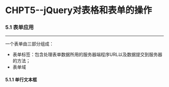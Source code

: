 CHPT5--jQuery对表格和表单的操作
===
### 5.1 表单应用
---
一个表单由三部分组成：
- 表单标签：包含处理表单数据所用的服务器端程序URL以及数据提交到服务器的方法；
- 表单域
#### 5.1.1 单行文本框
